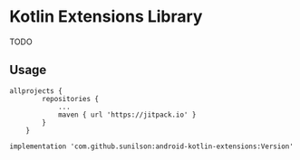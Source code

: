 # Kotlin Extensions Library

TODO

## Usage

```
allprojects {
		repositories {
			...
			maven { url 'https://jitpack.io' }
		}
	}
```

`implementation 'com.github.sunilson:android-kotlin-extensions:Version'`

